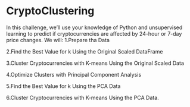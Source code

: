 # CryptoClustering
In this challenge, we’ll use your knowledge of Python and unsupervised learning to predict if cryptocurrencies are affected by 24-hour or 7-day price changes.
We will:
1.Prepare tha Data

2.Find the Best Value for k Using the Original Scaled DataFrame

3.Cluster Cryptocurrencies with K-means Using the Original Scaled Data

4.Optimize Clusters with Principal Component Analysis

5.Find the Best Value for k Using the PCA Data

6.Cluster Cryptocurrencies with K-means Using the PCA Data.
